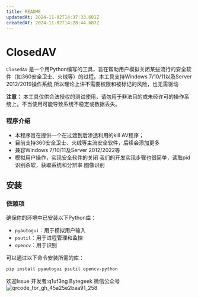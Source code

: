 ```yaml
---
title: README
updatedAt: 2024-11-02T14:37:33.601Z
createdAt: 2024-11-02T14:28:44.687Z
---
```


# ClosedAV



`ClosedAV` 是一个用Python编写的工具，旨在帮助用户模拟关闭某些流行的安全软件（如360安全卫士、火绒等）的过程。本工具支持Windows 7/10/11以及Server 2012/2019操作系统,所以理论上讲不需要权限和被标记的风险，也无需驱动

**注意：** 本工具仅供合法授权的测试使用，请勿用于非法目的或未经许可的操作系统上。不当使用可能导致系统不稳定或数据丢失。
### 程序介绍
- 本程序旨在提供一个在过渡到后渗透利用的kill AV程序；
- 目前支持360安全卫士、火绒等主流安全软件，后续会添加更多
- 兼容Windows 7/10/11及Server 2012/2022等
- 模拟用户操作，实现安全软件的关闭
我们的开发实现步骤也很简单，读取pid识别杀软，获取系统和分辨率 图像识别
## 安装

### 依赖项

确保你的环境中已安装以下Python库：

- `pyautogui`：用于模拟用户输入
- `psutil`：用于进程管理和监控
- `opencv`：用于识别

可以通过以下命令安装所需的库：

```bash
pip install pyautogui psutil opencv-python
```
欢迎Issue
开发者:q1uf3ng Bytegeek
微信公众号
![qrcode_for_gh_45a25e2baa91_258](https://github.com/user-attachments/assets/54e760c7-f401-49b4-b96d-bb8fdc81a629)
